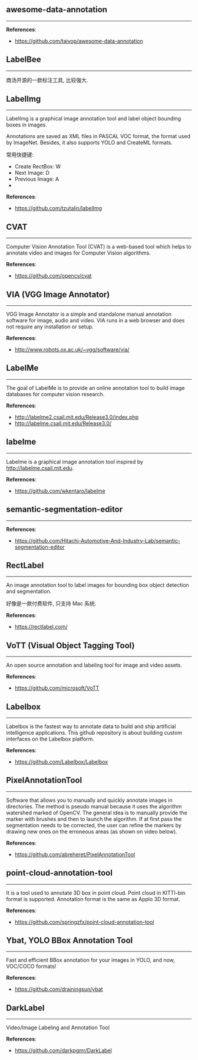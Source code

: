 ## awesome-data-annotation
---
**References**:
- https://github.com/taivop/awesome-data-annotation


## LabelBee
---
商汤开源的一款标注工具, 比较强大.

## LabelImg
---
LabelImg is a graphical image annotation tool and label object bounding boxes in images.

Annotations are saved as XML files in PASCAL VOC format, the format used by ImageNet. Besides, it also supports YOLO and CreateML formats.

常用快捷键:
- Create RectBox: W 
- Next Image: D
- Previous Image: A
- 
**References**:
- https://github.com/tzutalin/labelImg


## CVAT
---
Computer Vision Annotation Tool (CVAT) is a web-based tool which helps to annotate video and images for Computer Vision algorithms.

**References**:
- https://github.com/opencv/cvat


## VIA (VGG Image Annotator)
---
VGG Image Annotator is a simple and standalone manual annotation software for image, audio and video. VIA runs in a web browser and does not require any installation or setup. 

**References**:
- http://www.robots.ox.ac.uk/~vgg/software/via/


## LabelMe
---
The goal of LabelMe is to provide an online annotation tool to build image databases for computer vision research. 

**References**:
- http://labelme2.csail.mit.edu/Release3.0/index.php
- http://labelme.csail.mit.edu/Release3.0/


## labelme
---
Labelme is a graphical image annotation tool inspired by http://labelme.csail.mit.edu.

**References**:
- https://github.com/wkentaro/labelme


## semantic-segmentation-editor
---
**References**:
- https://github.com/Hitachi-Automotive-And-Industry-Lab/semantic-segmentation-editor


## RectLabel
---
An image annotation tool to label images for bounding box object detection and segmentation.

好像是一款付费软件, 只支持 Mac 系统.

**References**:
- https://rectlabel.com/


## VoTT (Visual Object Tagging Tool)
---
An open source annotation and labeling tool for image and video assets.

**References**:
- https://github.com/microsoft/VoTT


## Labelbox
---
Labelbox is the fastest way to annotate data to build and ship artificial intelligence applications. This github repository is about building custom interfaces on the Labelbox platform.

**References**:
- https://github.com/Labelbox/Labelbox


## PixelAnnotationTool
---
Software that allows you to manually and quickly annotate images in directories. The method is pseudo manual because it uses the algorithm watershed marked of OpenCV. The general idea is to manually provide the marker with brushes and then to launch the algorithm. If at first pass the segmentation needs to be corrected, the user can refine the markers by drawing new ones on the erroneous areas (as shown on video below).

**References**:
- https://github.com/abreheret/PixelAnnotationTool


## point-cloud-annotation-tool
---
It is a tool used to annotate 3D box in point cloud. Point cloud in KITTI-bin format is supported. Annotation format is the same as Applo 3D format.

**References**:
- https://github.com/springzfx/point-cloud-annotation-tool


## Ybat, YOLO BBox Annotation Tool
---
Fast and efficient BBox annotation for your images in YOLO, and now, VOC/COCO formats!

**References**:
- https://github.com/drainingsun/ybat


## DarkLabel
---
Video/Image Labeling and Annotation Tool

**References**:
- https://github.com/darkpgmr/DarkLabel


